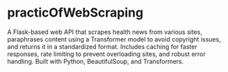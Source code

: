 # practicOfWebScraping
A Flask-based web API that scrapes health news from various sites, paraphrases content using a Transformer model to avoid copyright issues, and returns it in a standardized format. Includes caching for faster responses, rate limiting to prevent overloading sites, and robust error handling. Built with Python, BeautifulSoup, and Transformers.
